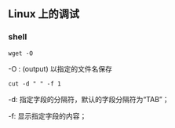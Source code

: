 ## Linux 上的调试


### shell
```shell
wget -O 
```
-O : (output) 以指定的文件名保存


```shell
cut -d " " -f 1
```
-d: 指定字段的分隔符，默认的字段分隔符为“TAB”；

-f: 显示指定字段的内容；





